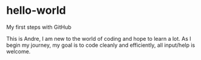 # hello-world
My first steps with GitHub

This is Andre, I am new to the world of coding and hope to learn a lot.
As I begin my journey, my goal is to code cleanly and efficiently, all input/help is welcome.

